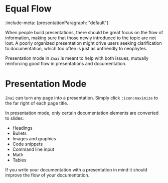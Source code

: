 # Equal Flow

:include-meta: {presentationParagraph: "default"}

When people build presentations, there should be great focus on the flow of information, making sure that those newly introduced to the topic are not lost. A poorly organized presentation might drive users seeking clarification to documentation, which too often is just as unfriendly to neophytes.

Presentation mode in `Znai` is meant to help with both issues, mutually reinforcing good flow in presentations and documentation.

# Presentation Mode

`Znai` can turn any page into a presentation. Simply click `:icon:maximize` to the far right of each page title.

In presentation mode, only certain documentation elements are converted to slides:

* Headings
* Bullets
* Images and graphics
* Code snippets
* Command line input
* Math
* Tables

If you write your documentation with a presentation in mind it should improve the flow of your documentation.
